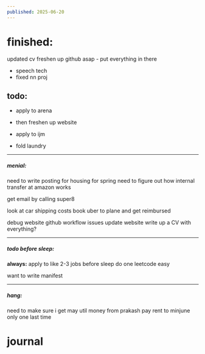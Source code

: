 ```yaml
---
published: 2025-06-20
---
```

# finished:

updated cv
freshen up github asap - put everything in there 
- speech tech
- fixed nn proj
## todo:

- apply to arena
- then freshen up website
	
- apply to ijm
- fold laundry 

----

##### menial:
need to write posting for housing for spring
need to figure out how internal transfer at amazon works

get email by calling super8

look at car shipping costs 
book uber to plane and get reimbursed

debug website github workflow issues
update website 
write up a CV with everything?

----
##### todo before sleep:

**always:**
apply to like 2-3 jobs before sleep 
do one leetcode easy 

want to write manifest

----
##### hang:

need to make sure i get may util money from prakash
pay rent to minjune only one last time

# journal
